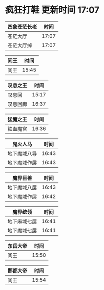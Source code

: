 # 疯狂打鞋 更新时间 17:07

| 四象苍茫长老   | 时间    |
|--------|-------|
| 苍茫大厅 | 17:07 |
| 苍茫大厅掉 | 17:07 |

| 间王   | 时间    |
|--------|-------|
| 阎王 | 15:45 |

| 叹息之王   | 时间    |
|--------|-------|
| 叹息回 | 15:17 |
| 叹息回廊 | 16:37 |

| 猛魔之王   | 时间    |
|--------|-------|
| 铁血魔宫 | 16:36 |

| 鬼火人马   | 时间    |
|--------|-------|
| 地下魔域八导 | 16:43 |
| 地下魔域作层 | 16:43 |

| 魔界巨兽   | 时间    |
|--------|-------|
| 地下魔域八层 | 16:43 |
| 地下魔域作层 | 16:42 |

| 魔界统领   | 时间    |
|--------|-------|
| 地下麻域七层 | 16:41 |
| 地下魔域七层 | 16:41 |

| 东岳大帝   | 时间    |
|--------|-------|
| 阎王 | 15:50 |

| 酆都大帝   | 时间    |
|--------|-------|
| 阎王 | 15:54 |